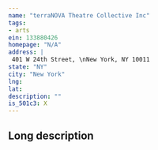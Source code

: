 ```yaml
---
name: "terraNOVA Theatre Collective Inc"
tags:
- arts
ein: 133880426
homepage: "N/A"
address: |
 401 W 24th Street, \nNew York, NY 10011
state: "NY"
city: "New York"
lng: 
lat: 
description: ""
is_501c3: X
---
```


## Long description


